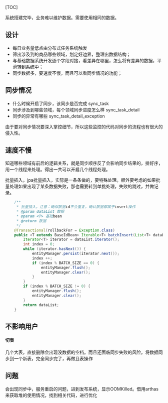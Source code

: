 [TOC]

系统搭建完毕，业务难以维护数据。需要使用相同的数据。

## 设计
- 每日业务量低点由分布式任务系统触发
- 筛出涉及到的商品哪些领域，划定好边界，整理出数据结构；
- 与基础数据系统开发逐个字段对接，看差异在哪里，怎么将有差异的数据，平滑转到系统中；
- 同步数据多，要速度不慢，而且可以看同步情况的功能；

## 同步情况
- 什么时候开启了同步，该同步是否完成 sync_task
- 同步涉及到哪些领域，每个领域同步进度怎么样 sync_task_detail
- 同步的异常有哪些 sync_task_detail_exception

由于要对同步情况要深入掌控细节，所以这些监控的代码对同步的流程也有很大的侵入性。

## 速度不慢
知道哪些领域有前后的逻辑关系，就是同步顺序反了会影响同步结果的，排好序，用一个线程来处理。得出一共可以开启几个线程处理。

批量插入。jpa批量插入，实际是一条条做的，要特殊处理。额外要考虑的如果批量处理如果出现了某条数据失败，那也需要转到单挑处理，失败的跳过，并做记录。
```java
    /**
     * 批量插入。注意：确保数据id不会重复，确认数据都属于insert操作
     * @param dataList 数据
     * @param <T> 基础bean
     * @return 数据
     */
    @Transactional(rollbackFor = Exception.class)
    public <T extends BaseIdBean> Iterable<T> batchInsert(List<T> dataList) {
        Iterator<T> iterator = dataList.iterator();
        int index = 0;
        while (iterator.hasNext()) {
            entityManager.persist(iterator.next());
            index ++;
            if (index % BATCH_SIZE == 0) {
                entityManager.flush();
                entityManager.clear();
            }
        }
        if (index % BATCH_SIZE != 0) {
            entityManager.flush();
            entityManager.clear();
        }
        return dataList;
    }
```

## 不影响用户
#### 切表
几个大表，直接删除会出现没数据的空档。而且还面临同步失败的风险。将数据同步到一个新表，完全同步完了，再做且表操作

## 问题
会出现同步中，服务重启的问题，进到发布系统，显示OOMKilled。借用arthas来获取堆的使用情况，找到相关代码，进行优化
